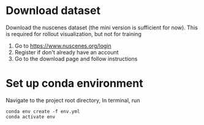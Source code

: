 # Download dataset
Download the nuscenes dataset (the mini version is sufficient for now). This is required for rollout visualization, but not for training
1. Go to https://www.nuscenes.org/login
2. Register if don't already have an account
3. Go to the download page and follow instructions

# Set up conda environment
Navigate to the project root directory, In terminal, run 
```
conda env create -f env.yml
conda activate env
```
